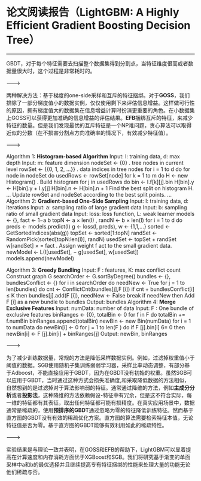 # 论文阅读报告（LightGBM: A Highly Efficient Gradient Boosting Decision Tree）

---

GBDT，对于每个特征需要去扫描整个数据集得到分割点，当特征维度很高或者数据量很大时，这个过程是非常耗时的。

--->

两种解决方法：基于梯度的one-side采样和互斥的特征捆绑。对于**GOSS**，我们排除了一部分梯度值小的数据实例，仅仅使用剩下来评估信息增益。这样做可行性的原因，拥有梯度值大的数据集在信息增益计算时扮演更重要的角色。在小数据集上GOSS可以获得更加准确的信息增益的评估结果。**EFB**捆绑互斥的特征，来减少特征的数量。但是我们发现最优的互斥特征是一个NP难问题，贪心算法可以取得近似的分数（在不损害分割点方向准确率的情况下，有效减少特征值）。

--->

Algorithm 1: **Histogram-based Algorithm**
Input: I: training data, d: max depth
Input: m: feature dimension
nodeSet ← {0} . tree nodes in current level
rowSet ← {{0, 1, 2, ...}} . data indices in tree nodes
for i = 1 to d do
for node in nodeSet do
usedRows ← rowSet[node]
for k = 1 to m do
H ← new Histogram()
. Build histogram
for j in usedRows do
bin ← I.f[k][j].bin
H[bin].y ← H[bin].y + I.y[j]
H[bin].n ← H[bin].n + 1
Find the best split on histogram H.
...
Update rowSet and nodeSet according to the best
split points.
...
Algorithm 2: **Gradient-based One-Side Sampling**
Input: I: training data, d: iterations
Input: a: sampling ratio of large gradient data
Input: b: sampling ratio of small gradient data
Input: loss: loss function, L: weak learner
models ← {}, fact ← 1−a
b
topN ← a × len(I) , randN ← b × len(I)
for i = 1 to d do
preds ← models.predict(I)
g ← loss(I, preds), w ← {1,1,...}
sorted ← GetSortedIndices(abs(g))
topSet ← sorted[1:topN]
randSet ← RandomPick(sorted[topN:len(I)],
randN)
usedSet ← topSet + randSet
w[randSet] × = fact . Assign weight f act to the
small gradient data.
newModel ← L(I[usedSet], − g[usedSet],
w[usedSet])
models.append(newModel)

Algorithm 3: **Greedy Bundling**
Input: F : features, K: max conflict count
Construct graph G
searchOrder ← G.sortByDegree()
bundles ← {}, bundlesConflict ← {}
for i in searchOrder do
needNew ← True
for j = 1 to len(bundles) do
cnt ← ConflictCnt(bundles[j],F [i])
if cnt + bundlesConflict[i] ≤ K then
bundles[j].add(F [i]), needNew ← False
break
if needNew then
Add F [i] as a new bundle to bundles
Output: bundles
Algorithm 4: **Merge Exclusive Features**
Input: numData: number of data
Input: F : One bundle of exclusive features
binRanges ← {0}, totalBin ← 0
for f in F do
totalBin += f.numBin
binRanges.append(totalBin)
newBin ← new Bin(numData)
for i = 1 to numData do
newBin[i] ← 0
for j = 1 to len(F ) do
if F [j].bin[i] 6= 0 then
newBin[i] ← F [j].bin[i] + binRanges[j]
Output: newBin, binRanges

--->

为了减少训练数据量，常规的方法是降低采样数据实例。例如，过滤掉权重值小于阈值的数据。SGB使用随机子集训练弱弱学习器，采样比率动态调整，有部分基于Adboost，不能直接应用于GBDT，因为在GBDT没有初始的权重。虽然SGB可以应用于GBDT，当时通过这种方式会损失准确度,和采取降低数据的方法相似，自然想到的是过滤掉对于算法影响弱的特征。通常通过降维的方法，例如**主成分分析**或者**投影法**，这种降维的方法依赖假设-特征中有冗余，但是这不符合实际，每一维的特征都有其表征，取出任何特征都可能有损精度。在真实应用场景中，数据通常是稀疏的，使用**预排序的GBDT**通过忽略为零的特征降低训练特征。然而基于直方图的GBDT没有有效的稀疏优化方案。直方图的算法需要检索特征本值，无论特征值是否为零。基于直方图的GBDT能够有效利用如此的稀疏特性。

--->

实验结果是与理论一致并表明，在GOSS和EFB的帮助下，LightGBM可以显着提高在计算速度和内存消耗方面优于XGBoost和SGB。我们将研究基于渐变的单面采样中a和b的最优选择并且继续提高专有特征捆绑的性能来处理大量的功能无论他们稀疏与否。

